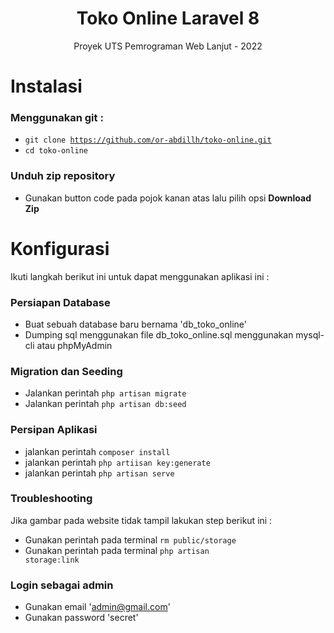 <h1 align="center">Toko Online Laravel 8</h1>
<p align="center">Proyek UTS Pemrograman Web Lanjut - 2022</p>

# Instalasi
### Menggunakan git :
- <code>git clone https://github.com/or-abdillh/toko-online.git</code>
- <code>cd toko-online</code>

### Unduh zip repository
- Gunakan button code pada pojok kanan atas lalu pilih opsi <strong>Download Zip</strong>

# Konfigurasi
Ikuti langkah berikut ini untuk dapat menggunakan aplikasi ini :

### Persiapan Database
- Buat sebuah database baru bernama 'db_toko_online'
- Dumping sql menggunakan file db_toko_online.sql menggunakan mysql-cli atau phpMyAdmin

### Migration dan Seeding
- Jalankan perintah <code>php artisan migrate</code>
- Jalankan perintah <code>php artisan db:seed</code>

### Persipan Aplikasi
- jalankan perintah <code>composer install</code>
- jalankan perintah <code>php artiisan key:generate</code>
- jalankan perintah <code>php artisan serve</code>

### Troubleshooting
Jika gambar pada website tidak tampil lakukan step berikut ini :
- Gunakan perintah pada terminal <code>rm public/storage</code>
- Gunakan perintah pada terminal <code>php artisan storage:link</code>

### Login sebagai admin
- Gunakan email 'admin@gmail.com'
- Gunakan password 'secret'

